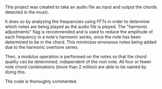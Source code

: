 This project was created to take an audio file as input and output the chords detected in the music.

It does so by analyzing the frequencies using FFTs in order to determine which notes are being played as the audio file is played.
The "harmonic adjustments" flag is recommended and is used to reduce the amplitude of each frequency in a note's harmonic series, once the note has been determined to be in the chord.
This minimizes erroneous notes being added due to the harmonic overtone series.

Then, a modulus operation is performed on the notes so that the chord quality can be determined, independent of the root note.
All four or fewer note chord combinations (more than 2 million) are able to be named by doing this.

The code is thoroughly commented.
